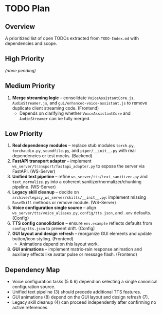 # TODO Plan

## Overview
A prioritized list of open TODOs extracted from `TODO-Index.md` with dependencies and scope.

## High Priority
*(none pending)*

## Medium Priority
1. **Merge streaming logic** – consolidate `VoiceAssistantCore.js`, `AudioStreamer.js`, and `gui/enhanced-voice-assistant.js` to remove duplicate client streaming code. (Frontend)
   - Depends on clarifying whether `VoiceAssistantCore` and `AudioStreamer` can be fully merged.

## Low Priority
1. **Real dependency modules** – replace stub modules `torch.py`, `torchaudio.py`, `soundfile.py`, and `piper/__init__.py` with real dependencies or test mocks. (Backend)
2. **FastAPI transport adapter** – implement `ws_server/transport/fastapi_adapter.py` to expose the server via FastAPI. (WS-Server)
3. **Unified text pipeline** – refine `ws_server/tts/text_sanitizer.py` and `text_normalize.py` into a coherent sanitizer/normalizer/chunking pipeline. (WS-Server)
4. **Legacy skill cleanup** – decide on `archive/legacy_ws_server/skills/__init__.py`: implement missing `BaseSkill` methods or remove module. (WS-Server)
5. **Voice configuration single source** – align `ws_server/tts/voice_aliases.py`, `config/tts.json`, and `.env` defaults. (Config)
6. **TTS config consolidation** – ensure `env.example` reflects defaults from `config/tts.json` to prevent drift. (Config)
7. **GUI layout and design refresh** – reorganize GUI elements and update button/icon styling. (Frontend)
   - Animations depend on this layout work.
8. **GUI animations** – implement matrix-rain response animation and auxiliary effects like avatar pulse or message flash. (Frontend)

## Dependency Map
- Voice configuration tasks (5 & 6) depend on selecting a single canonical configuration source.
- Unified text pipeline (3) should precede additional TTS features.
- GUI animations (8) depend on the GUI layout and design refresh (7).
- Legacy skill cleanup (4) can proceed independently after confirming no active references.
